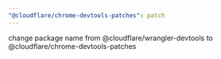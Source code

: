 ```yaml
---
"@cloudflare/chrome-devtools-patches": patch
---
```


change package name from @cloudflare/wrangler-devtools to @cloudflare/chrome-devtools-patches
